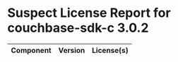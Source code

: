
Suspect License Report for couchbase-sdk-c 3.0.2
================================================

|Component|Version|License(s)|
| :--- | :--- | :--- |
